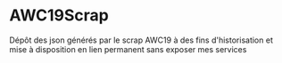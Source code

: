 # AWC19Scrap
Dépôt des json générés par le scrap AWC19 à des fins d'historisation et mise à disposition en lien permanent sans exposer mes services

